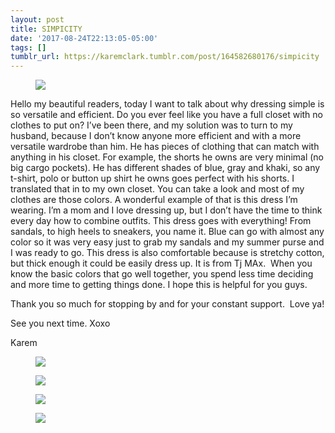 ```yaml
---
layout: post
title: SIMPICITY
date: '2017-08-24T22:13:05-05:00'
tags: []
tumblr_url: https://karemclark.tumblr.com/post/164582680176/simpicity
---
```

<figure class="tmblr-full" data-orig-height="5184" data-orig-width="3456"><img src="https://64.media.tumblr.com/c326143f2ff3ae6a609e049ff0647a33/tumblr_inline_ov80r2neO71t4qra9_540.jpg" data-orig-height="5184" data-orig-width="3456"></figure>

Hello my beautiful readers, today I want to talk about why dressing simple is so versatile and efficient. Do you ever feel like you have a full closet with no clothes to put on? I’ve been there, and my solution was to turn to my husband, because I don’t know anyone more efficient and with a more versatile wardrobe than him. He has pieces of clothing that can match with anything in his closet. For example, the shorts he owns are very minimal (no big cargo pockets). He has different shades of blue, gray and khaki, so any t-shirt, polo or button up shirt he owns goes perfect with his shorts. I translated that in to my own closet. You can take a look and most of my clothes are those colors. A wonderful example of that is this dress I’m wearing. I’m a mom and I love dressing up, but I don’t have the time to think every day how to combine outfits. This dress goes with everything! From sandals, to high heels to sneakers, you name it. Blue can go with almost any color so it was very easy just to grab my sandals and my summer purse and I was ready to go. This dress is also comfortable because is stretchy cotton, but thick enough it could be easily dress up. It is from Tj MAx. &nbsp;When you know the basic colors that go well together, you spend less time deciding and more time to getting things done. I hope this is helpful for you guys.

Thank you so much for stopping by and for your constant support. &nbsp;Love ya!

See you next time. Xoxo

Karem

<figure class="tmblr-full" data-orig-height="5184" data-orig-width="3456"><img src="https://64.media.tumblr.com/47303a3efe6ee0e7e47b6e0c007dbb07/tumblr_inline_ov80qxKig51t4qra9_540.jpg" data-orig-height="5184" data-orig-width="3456"></figure><figure class="tmblr-full" data-orig-height="5184" data-orig-width="3456"><img src="https://64.media.tumblr.com/99c1c59294ef44ec14157799899e4d01/tumblr_inline_ov80q8aFVb1t4qra9_540.jpg" data-orig-height="5184" data-orig-width="3456"></figure><figure class="tmblr-full" data-orig-height="3456" data-orig-width="5184"><img src="https://64.media.tumblr.com/03ede0a68becbb209a0bfb337d3f78eb/tumblr_inline_ov80sh9lsa1t4qra9_540.jpg" data-orig-height="3456" data-orig-width="5184"></figure><figure class="tmblr-full" data-orig-height="5184" data-orig-width="3456"><img src="https://64.media.tumblr.com/80b9eee8a7d494751ad972dcedfc9b63/tumblr_inline_ov80qmln7q1t4qra9_540.jpg" data-orig-height="5184" data-orig-width="3456"></figure>
